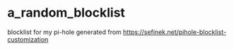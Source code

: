 # a_random_blocklist
blocklist for my pi-hole generated from https://sefinek.net/pihole-blocklist-customization
